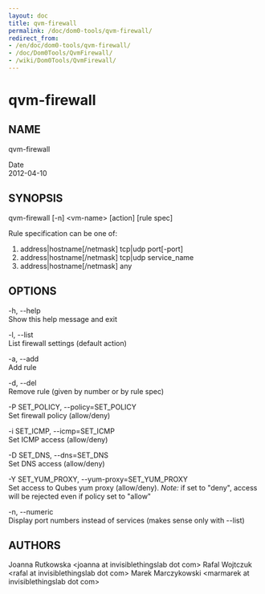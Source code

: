 ```yaml
---
layout: doc
title: qvm-firewall
permalink: /doc/dom0-tools/qvm-firewall/
redirect_from:
- /en/doc/dom0-tools/qvm-firewall/
- /doc/Dom0Tools/QvmFirewall/
- /wiki/Dom0Tools/QvmFirewall/
---
```


qvm-firewall
============

NAME
----

qvm-firewall

Date  
2012-04-10

SYNOPSIS
--------

qvm-firewall [-n] \<vm-name\> [action] [rule spec]

Rule specification can be one of:  
1.  address|hostname[/netmask] tcp|udp port[-port]
2.  address|hostname[/netmask] tcp|udp service\_name
3.  address|hostname[/netmask] any

OPTIONS
-------

-h, --help  
Show this help message and exit

-l, --list  
List firewall settings (default action)

-a, --add  
Add rule

-d, --del  
Remove rule (given by number or by rule spec)

-P SET\_POLICY, --policy=SET\_POLICY  
Set firewall policy (allow/deny)

-i SET\_ICMP, --icmp=SET\_ICMP  
Set ICMP access (allow/deny)

-D SET\_DNS, --dns=SET\_DNS  
Set DNS access (allow/deny)

-Y SET\_YUM\_PROXY, --yum-proxy=SET\_YUM\_PROXY  
Set access to Qubes yum proxy (allow/deny). *Note:* if set to "deny", access will be rejected even if policy set to "allow"

-n, --numeric  
Display port numbers instead of services (makes sense only with --list)

AUTHORS
-------

Joanna Rutkowska \<joanna at invisiblethingslab dot com\>
Rafal Wojtczuk \<rafal at invisiblethingslab dot com\>
Marek Marczykowski \<marmarek at invisiblethingslab dot com\>
